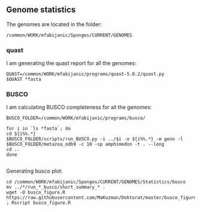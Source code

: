## Genome statistics   



The genomes are located in the folder:
```
/common/WORK/mfabijanic/Sponges/CURRENT/GENOMES
```

### quast
I am generating the quast report for all the genomes:
```
QUAST=/common/WORK/mfabijanic/programs/quast-5.0.2/quast.py
$QUAST *fasta
```
### BUSCO

I am calculating BUSCO completeness for all the genomes:

```
BUSCO_FOLDER=/common/WORK/mfabijanic/programs/busco/

for i in `ls *fasta`; do 
cd ${i%%.*}
$BUSCO_FOLDER/scripts/run_BUSCO.py -i ../$i -o ${i%%.*} -m geno -l $BUSCO_FOLDER/metazoa_odb9 -c 10 -sp amphimedon -t . --long 
cd ..
done


```

Generating busco plot:

```
cd /common/WORK/mfabijanic/Sponges/CURRENT/GENOMES/Statistics/busco
mv ../*/run_*_busco/short_summary_* .
wget -O busco_figure.R  https://raw.githubusercontent.com/MaKuzman/Doktorat/master/busco_figure.R ; Rscript busco_figure.R
```

